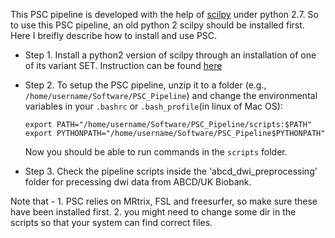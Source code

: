 This PSC pipeline is developed with the help of [scilpy](https://github.com/scilus/scilpy) under python 2.7. So to use this PSC pipeline, an old python 2 scilpy should be installed first. Here I breifly describe how to install and use PSC.



-  Step 1. Install a python2 version of scilpy through an installation of one of its variant SET. Instruction can be found [here](https://set-documentation.readthedocs.io/en/latest/setup/python.html#python-2-7-for-set-dev)

- Step 2.  To setup the PSC pipeline,  unzip it to a folder (e.g., `/home/username/Software/PSC_Pipeline`) and change the environmental variables in your
  `.bashrc` or `.bash_profile`(in linux of Mac OS):

  ```
  export PATH="/home/username/Software/PSC_Pipeline/scripts:$PATH"
  export PYTHONPATH="/home/username/Software/PSC_Pipeline$PYTHONPATH"
  ```

  Now you should be able to run commands in the `scripts` folder.

- Step 3. Check the pipeline scripts inside the 'abcd_dwi_preprocessing' folder for precessing dwi data from ABCD/UK Biobank. 

Note that - 1. PSC relies on MRtrix, FSL and freesurfer, so make sure these have been installed first. 2. you might need to change some dir in the scripts so that your system can find correct files. 
